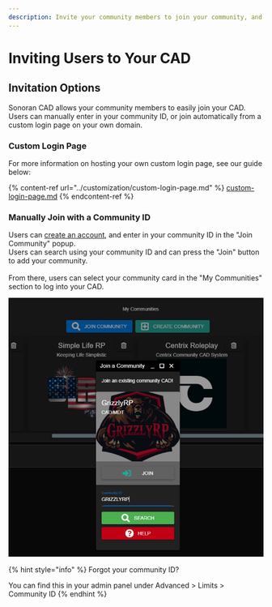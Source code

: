 ```yaml
---
description: Invite your community members to join your community, and grant them access.
---
```


# Inviting Users to Your CAD

## Invitation Options

Sonoran CAD allows your community members to easily join your CAD. Users can manually enter in your community ID, or join automatically from a custom login page on your own domain.

### Custom Login Page

For more information on hosting your own custom login page, see our guide below:

{% content-ref url="../customization/custom-login-page.md" %}
[custom-login-page.md](../customization/custom-login-page.md)
{% endcontent-ref %}

### Manually Join with a Community ID

Users can [create an account](registering-your-account.md), and enter in your community ID in the "Join Community" popup.\
Users can search using your community ID and can press the "Join" button to add your community.\
\
From there, users can select your community card in the "My Communities" section to log into your CAD.

![The join community modal allows users to search for a community ID](../../.gitbook/assets/join.PNG)

{% hint style="info" %}
Forgot your community ID?

You can find this in your admin panel under Advanced > Limits > Community ID
{% endhint %}
